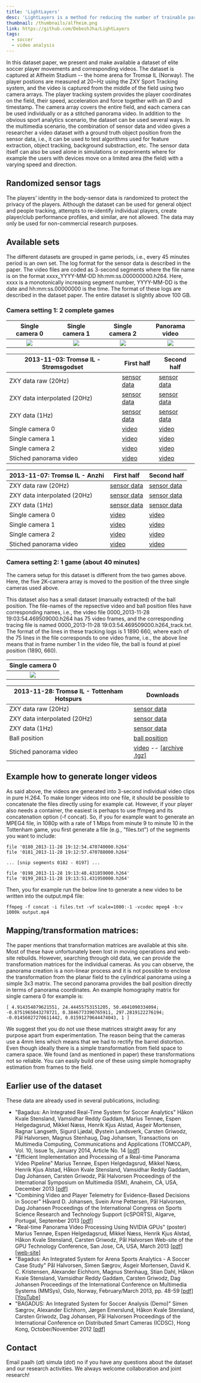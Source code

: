```yaml
---
title: 'LightLayers'
desc: 'LightLayers is a method for reducing the number of trainable parameters in deep neural networks.'
thumbnail: /thumbnails/alfheim.png
link: https://github.com/DebeshJha/LightLayers
tags:
  - soccer
  - video analysis
---
```


In this dataset paper, we present and make available a dataset of elite soccer player movements and corresponding videos. The dataset is captured at Alfheim Stadium -- the home arena for Tromsø IL (Norway). The player postions are measured at 20~Hz using the ZXY Sport Tracking system, and the video is captured from the middle of the field using two camera arrays. The player tracking system provides the player coordinates on the field, their speed, acceleration and force together with an ID and timestamp. The camera array covers the entire field, and each camera can be used individually or as a stitched panorama video. In addition to the obvious sport analytics scenario, the dataset can be used several ways. In the multimedia scenario, the combination of sensor data and video gives a researcher a video dataset with a ground truth object position from the sensor data, i.e., it can be used to test algorithms used for feature extraction, object tracking, background substraction, etc. The sensor data itself can also be used alone in simulations or experiments where for example the users with devices move on a limited area (the field) with a varying speed and direction.

## Randomized sensor tags
The players' identity in the body-sensor data is randomized to protect the privacy of the players. Although the dataset can be used for general object and people tracking, attempts to re-identify individual players, create player/club performance profiles, and similar, are not allowed. The data may only be used for non-commercial research purposes.

## Available sets
The different datasets are grouped in game periods, i.e., every 45 minutes period is an own set. The log format for the sensor data is described in the paper. The video files are coded as 3-second segments where the file name is on the format xxxx_YYYY-MM-DD hh:mm:ss.000000000.h264. Here, xxxx is a monotonically increasing segment number, YYYY-MM-DD is the date and hh:mm:ss.00000000 is the time. The format of these logs are described in the dataset paper.
The entire dataset is slightly above 100 GB.

### Camera setting 1: 2 complete games

| Single camera 0 | Single camera 1 | Single camera 2 | Panorama video |
| :-------------------------:|:-------------------------:|:-------------------------:|:-------------------------:|
| ![](https://datasets.simula.no/downloads/alfheim/2013-11-03/thumb/thumb_0.png)  |  ![](https://datasets.simula.no/downloads/alfheim/2013-11-03/thumb/thumb_1.png) | ![](https://datasets.simula.no/downloads/alfheim/2013-11-03/thumb/thumb_2.png)  |  ![](https://datasets.simula.no/downloads/alfheim/2013-11-03/thumb/thumb_pan.png) |

| 2013-11-03: Tromsø IL - Strømsgodset | First half | Second half |
| --- | --- | --- |
| ZXY data raw (20Hz) | [sensor data](https://datasets.simula.no/downloads/alfheim/2013-11-03/zxy/2013-11-03_tromso_stromsgodset_raw_first.csv) | [sensor data](https://datasets.simula.no/downloads/alfheim/2013-11-03/zxy/2013-11-03_tromso_stromsgodset_raw_second.csv) |
| ZXY data interpolated (20Hz) | [sensor data](https://datasets.simula.no/downloads/alfheim/2013-11-03/zxy/2013-11-03_tromso_stromsgodset_first.csv) | [sensor data](https://datasets.simula.no/downloads/alfheim/2013-11-03/zxy/2013-11-03_tromso_stromsgodset_second.csv) |
| ZXY data (1Hz) | [sensor data](https://datasets.simula.no/downloads/alfheim/2013-11-03/zxy/2013-11-03_tromso_stromsgodset_agg_first.csv) | [sensor data](https://datasets.simula.no/downloads/alfheim/2013-11-03/zxy/2013-11-03_tromso_stromsgodset_agg_second.csv) |
| Single camera 0 | [video](https://datasets.simula.no/downloads/alfheim/2013-11-03/First%20Half/0/) | [video](https://datasets.simula.no/downloads/alfheim/2013-11-03/Second%20Half/0/) |
| Single camera 1 | [video](https://datasets.simula.no/downloads/alfheim/2013-11-03/First%20Half/1/) | [video](https://datasets.simula.no/downloads/alfheim/2013-11-03/Second%20Half/0/) |
| Single camera 2 | [video](https://datasets.simula.no/downloads/alfheim/2013-11-03/First%20Half/2/) | [video](https://datasets.simula.no/downloads/alfheim/2013-11-03/Second%20Half/0/) |
| Stiched panorama video | [video](https://datasets.simula.no/downloads/alfheim/2013-11-03/First%20Half/panorama) | [video](https://datasets.simula.no/downloads/alfheim/2013-11-03/Second%20Half/0/) |

| 2013-11-07: Tromsø IL - Anzhi | First half | Second half |
| --- | --- | --- |
| ZXY data raw (20Hz) | [sensor data](https://datasets.simula.no/downloads/alfheim/2013-11-07/zxy/2013-11-07_tromso_anji_raw_first.csv) | [sensor data](https://datasets.simula.no/downloads/alfheim/2013-11-07/zxy/2013-11-07_tromso_anji_raw_second.csv) |
| ZXY data interpolated (20Hz) | [sensor data](https://datasets.simula.no/downloads/alfheim/2013-11-07/zxy/2013-11-07_tromso_anji_first.csv) | [sensor data](https://datasets.simula.no/downloads/alfheim/2013-11-07/zxy/2013-11-07_tromso_anji_second.csv) |
| ZXY data (1Hz) | [sensor data](https://datasets.simula.no/downloads/alfheim/2013-11-07/zxy/2013-11-07_tromso_anji_agg_first.csv) | [sensor data](https://datasets.simula.no/downloads/alfheim/2013-11-07/zxy/2013-11-07_tromso_anji_agg_second.csv) |
| Single camera 0 | [video](https://datasets.simula.no/downloads/alfheim/2013-11-07/First%20Half/0/) | [video](https://datasets.simula.no/downloads/alfheim/2013-11-07/Second%20Half/0/) |
| Single camera 1 | [video](https://datasets.simula.no/downloads/alfheim/2013-11-07/First%20Half/1/) | [video](https://datasets.simula.no/downloads/alfheim/2013-11-07/Second%20Half/0/) |
| Single camera 2 | [video](https://datasets.simula.no/downloads/alfheim/2013-11-07/First%20Half/2/) | [video](https://datasets.simula.no/downloads/alfheim/2013-11-07/Second%20Half/0/) |
| Stiched panorama video | [video](https://datasets.simula.no/downloads/alfheim/2013-11-07/First%20Half/panorama) | [video](https://datasets.simula.no/downloads/alfheim/2013-11-07/Second%20Half/0/) |

### Camera setting 2: 1 game (about 40 minutes)

The camera setup for this dataset is different from the two games above. Here, the five 2K-camera array is moved to the position of the three single cameras used above.

This dataset also has a small dataset (manually extracted) of the ball position. The file-names of the repsective video and ball position files have corresponding names, i.e., the video file 0000_2013-11-28 19:03:54.469509000.h264 has 75 video frames, and the corresponding tracing file is named 0000_2013-11-28 19:03:54.469509000.h264_track.txt. The format of the lines in these tracking logs is 1 1890 660, where each of the 75 lines in the file corresponds to one video frame, i.e., the above line means that in frame number 1 in the video file, the ball is found at pixel position (1890, 660).

| Single camera 0 |
| :-------------------------:|
| ![](https://datasets.simula.no/downloads/alfheim/2013-11-28/thumb/2013-11-28_thumb.png) |

| 2013-11-28: Tromsø IL - Tottenham Hotspurs | Downloads |
| --- | --- |
| ZXY data raw (20Hz) | [sensor data](https://datasets.simula.no/downloads/alfheim/2013-11-28/zxy/2013-11-28_tromso_tottenham_raw.csv) |
| ZXY data interpolated (20Hz) | [sensor data](https://datasets.simula.no/downloads/alfheim/2013-11-28/zxy/2013-11-28_tromso_tottenham.csv) |
| ZXY data (1Hz) | [sensor data](https://datasets.simula.no/downloads/alfheim/2013-11-28/zxy/2013-11-28_tromso_tottenham_agg.csv) |
| Ball position | [ball position](https://datasets.simula.no/downloads/alfheim/2013-11-28/ball/) |
| Stiched panorama video | [video](https://datasets.simula.no/downloads/alfheim/2013-11-28/panorama) -- [\[archive .tgz\]](https://datasets.simula.no/downloads/alfheim/2013-11-28/pano.tgz) |

## Example how to generate longer videos
As said above, the videos are generated into 3-second individual video clips in pure H.264. To make longer videos into one file, it should be possible to concatenate the files directly using for example cat. However, if your player also needs a container, the easiest is perhaps to use ffmpeg and its concatenation option (-f concat). So, if you for example want to generate an MPEG4 file, in 1080p with a rate of 1 Mbps from minute 9 to minute 10 in the Tottenham game, you first generate a file (e.g., "files.txt") of the segments you want to include:

    file '0180_2013-11-28 19:12:54.470740000.h264'
    file '0181_2013-11-28 19:12:57.470788000.h264'

    ... [snip segments 0182 - 0197] ...

    file '0198_2013-11-28 19:13:48.431859000.h264'
    file '0199_2013-11-28 19:13:51.431950000.h264'

Then, you for example run the below line to generate a new video to be written into the output.mp4 file:

    ffmpeg -f concat -i files.txt -vf scale=1080:-1 -vcodec mpeg4 -b:v 1000k output.mp4

## Mapping/transformation matrices:
The paper mentions that transformation matrices are available at this site. Most of these have unfortunately been lost in moving operations and web-site rebuilds. However, searching through old data, we can provide the transformation matrices for the individual cameras. As you can observe, the panorama creation is a non-linear process and it is not possible to enclose the transformation from the planar field to the cylindrical panorama using a simple 3x3 matrix. The second panorama provides the ball position directly in terms of panorama coordinates.
An example homography matrix for single camera 0 for example is:

    [ 4.914354079621551, 24.44455753151205, 50.4041090334094;
    -0.8751965043278721, 0.3846773390765911, 297.2819122276194;
    -0.01456027270611442, 0.01591279644474043, 1 ]
 
We suggest thet you do not use these matrices straight away for any purpose apart from experimentation. The reason being that the cameras use a 4mm lens which means that we had to rectify the barrel distortion. Even though ideally there is a simple transformation from field space to camera space. We found (and as mentioned in paper) these transformations not so reliable. You can easily build one of these using simple homography estimation from frames to the field.

## Earlier use of the dataset
These data are already used in several publications, including:

* "Bagadus: An Integrated Real-Time System for Soccer Analytics"
Håkon Kvale Stensland, Vamsidhar Reddy Gaddam, Marius Tennøe, Espen Helgedagsrud, Mikkel Næss, Henrik Kjus Alstad, Asgeir Mortensen, Ragnar Langseth, Sigurd Ljødal, Øystein Landsverk, Carsten Griwodz, Pål Halvorsen, Magnus Stenhaug, Dag Johansen,
Transactions on Multimedia Computing, Communications and Applications (TOMCCAP), Vol. 10, Issue 1s, January 2014, Article No. 14
[\[pdf\]](http://home.ifi.uio.no/paalh/publications/files/tomccap2014-bagadus.pdf)
* "Efficient Implementation and Processing of a Real-time Panorama Video Pipeline"
Marius Tennøe, Espen Helgedagsrud, Mikkel Næss, Henrik Kjus Alstad, Håkon Kvale Stensland, Vamsidhar Reddy Gaddam, Dag Johansen, Carsten Griwodz, Pål Halvorsen
Proceedings of the International Symposium on Multimedia (ISM), Anaheim, CA, USA, December 2013
[\[pdf\]](http://home.ifi.uio.no/paalh/publications/files/ism2013-bagadus.pdf)
* "Combining Video and Player Telemetry for Evidence-Based Decisions in Soccer"
Håvard D. Johansen, Svein Arne Pettersen, Pål Halvorsen, Dag Johansen
Proceedings of the International Congress on Sports Science Research and Technology Support (icSPORTS), Algarve, Portugal, September 2013
[\[pdf\]](http://home.ifi.uio.no/paalh/publications/files/icSport2013.pdf)
* "Real-time Panorama Video Processing Using NVIDIA GPUs" (poster)
Marius Tennøe, Espen Helgedagsrud, Mikkel Næss, Henrik Kjus Alstad, Håkon Kvale Stensland, Carsten Griwodz, Pål Halvorsen
Web-site of the GPU Technology Conference, San Jose, CA, USA, March 2013
[\[pdf\]](http://home.ifi.uio.no/paalh/publications/files/GPU-conference2013.pdf) [\[web-site\]](http://www.gputechconf.com/page/posters.html#vidimg)
* "Bagadus: An Integrated System for Arena Sports Analytics - A Soccer Case Study"
Pål Halvorsen, Simen Sægrov, Asgeir Mortensen, David K. C. Kristensen, Alexander Eichhorn, Magnus Stenhaug, Stian Dahl, Håkon Kvale Stensland, Vamsidhar Reddy Gaddam, Carsten Griwodz, Dag Johansen
Proceedings of the International Conference on Multimedia Systems (MMSys), Oslo, Norway, February/March 2013, pp. 48-59
[\[pdf\]](http://home.ifi.uio.no/paalh/publications/files/mmsys2013-bagadus.pdf) [\[YouTube\]](http://www.youtube.com/watch?v=1zsgvjQkL1E)
* "BAGADUS: An Integrated System for Soccer Analysis (Demo)"
Simen Sægrov, Alexander Eichhorn, Jørgen Emerslund, Håkon Kvale Stensland, Carsten Griwodz, Dag Johansen, Pål Halvorsen
Proceedings of the International Conference on Distributed Smart Cameras (ICDSC), Hong Kong, October/November 2012
[\[pdf\]](http://home.ifi.uio.no/paalh/publications/files/icdsc2012.pdf)

## Contact
Email paalh (_at_) simula (_dot_) no if you have any questions about the dataset and our research activities. We always welcome collaboration and joint research!